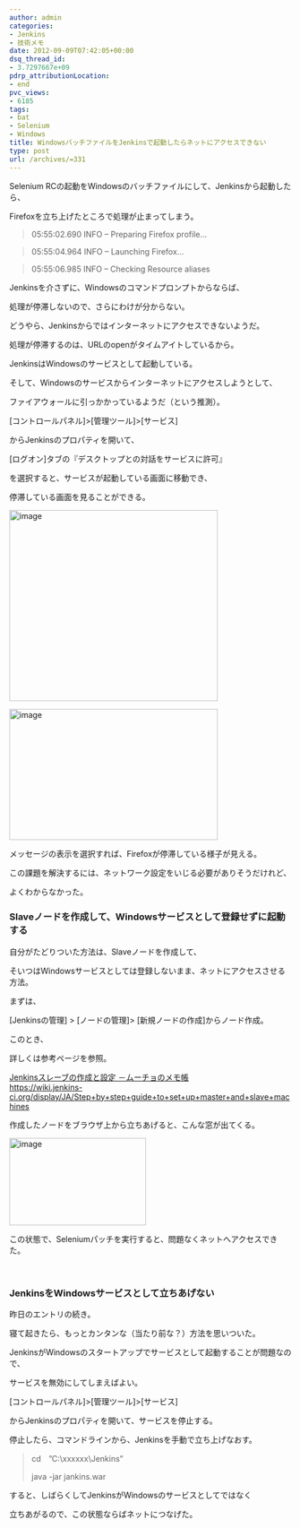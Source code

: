 ```yaml
---
author: admin
categories:
- Jenkins
- 技術メモ
date: 2012-09-09T07:42:05+00:00
dsq_thread_id:
- 3.7297667e+09
pdrp_attributionLocation:
- end
pvc_views:
- 6185
tags:
- bat
- Selenium
- Windows
title: WindowsバッチファイルをJenkinsで起動したらネットにアクセスできない
type: post
url: /archives/=331
---
```


Selenium RCの起動をWindowsのバッチファイルにして、Jenkinsから起動したら、
  
Firefoxを立ち上げたところで処理が止まってしまう。

> 05:55:02.690 INFO &#8211; Preparing Firefox profile&#8230;
  
> 05:55:04.964 INFO &#8211; Launching Firefox&#8230;
  
> 05:55:06.985 INFO &#8211; Checking Resource aliases

Jenkinsを介さずに、Windowsのコマンドプロンプトからならば、
  
処理が停滞しないので、さらにわけが分からない。

どうやら、Jenkinsからではインターネットにアクセスできないようだ。
  
処理が停滞するのは、URLのopenがタイムアイトしているから。

JenkinsはWindowsのサービスとして起動している。
  
そして、Windowsのサービスからインターネットにアクセスしようとして、
  
ファイアウォールに引っかかっているようだ（という推測）。

[コントロールパネル]>[管理ツール]>[サービス]
  
からJenkinsのプロパティを開いて、
  
[ログオン]タブの『デスクトップとの対話をサービスに許可』
  
を選択すると、サービスが起動している画面に移動でき、
  
停滞している画面を見ることができる。

[<img style="background-image: none; padding-left: 0px; padding-right: 0px; display: inline; padding-top: 0px; border-width: 0px;" title="image" src="http://hmi-me.ciao.jp/wordpress/wp-content/uploads/image_thumb7.png" alt="image" width="372" height="341" border="0" />][1]

[<img style="background-image: none; padding-left: 0px; padding-right: 0px; display: inline; padding-top: 0px; border-width: 0px;" title="image" src="http://hmi-me.ciao.jp/wordpress/wp-content/uploads/image_thumb8.png" alt="image" width="372" height="234" border="0" />][2]

メッセージの表示を選択すれば、Firefoxが停滞している様子が見える。

この課題を解決するには、ネットワーク設定をいじる必要がありそうだけれど、
  
よくわからなかった。

### Slaveノードを作成して、Windowsサービスとして登録せずに起動する

自分がたどりついた方法は、Slaveノードを作成して、
  
そいつはWindowsサービスとしては登録しないまま、ネットにアクセスさせる方法。

まずは、
  
[Jenkinsの管理] > [ノードの管理]> [新規ノードの作成]からノード作成。
  
このとき、
  
詳しくは参考ページを参照。

<span style="color: #0066cc;"><a href="http://www50.atwiki.jp/mucho_note/pages/17.html">Jenkinsスレーブの作成と設定 －ムーチョのメモ帳</a><br /> <a href="https://wiki.jenkins-ci.org/display/JA/Step+by+step+guide+to+set+up+master+and+slave+machines">https://wiki.jenkins-ci.org/display/JA/Step+by+step+guide+to+set+up+master+and+slave+machines</a></span>

作成したノードをブラウザ上から立ちあげると、こんな窓が出てくる。

[<img style="background-image: none; margin: 0px; padding-left: 0px; padding-right: 0px; display: inline; padding-top: 0px; border-width: 0px;" title="image" src="http://hmi-me.ciao.jp/wordpress/wp-content/uploads/image_thumb9.png" alt="image" width="244" height="156" border="0" />][3]

この状態で、Seleniumパッチを実行すると、問題なくネットへアクセスできた。

&nbsp;

### JenkinsをWindowsサービスとして立ちあげない

昨日のエントリの続き。
  
寝て起きたら、もっとカンタンな（当たり前な？）方法を思いついた。

JenkinsがWindowsのスタートアップでサービスとして起動することが問題なので、
  
サービスを無効にしてしまえばよい。

[コントロールパネル]>[管理ツール]>[サービス]
  
からJenkinsのプロパティを開いて、サービスを停止する。

停止したら、コマンドラインから、Jenkinsを手動で立ち上げなおす。

> cd　&#8221;C:\xxxxxx\Jenkins&#8221;
> 
> java -jar jankins.war

すると、しばらくしてJenkinsがWindowsのサービスとしてではなく
  
立ちあがるので、この状態ならばネットにつなげた。

<div id="fastlookup_top" style="display: none;">
</div>

 [1]: http://hmi-me.ciao.jp/wordpress/wp-content/uploads/image7.png
 [2]: http://hmi-me.ciao.jp/wordpress/wp-content/uploads/image8.png
 [3]: http://hmi-me.ciao.jp/wordpress/wp-content/uploads/image9.png